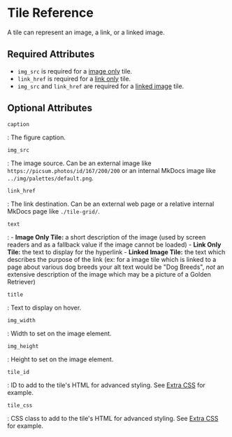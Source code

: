 # Tile Reference
A tile can represent an image, a link, or a linked image.  

## Required Attributes

- `img_src` is required for a [image only] tile.  
- `link_href` is required for a [link only] tile.  
- `img_src` and `link_href` are required for a [linked image] tile.  

[image only]: examples/images-only.md
[link only]: examples/links-only.md
[linked image]: examples/example-page.md


## Optional Attributes

`caption`

:   The figure caption.

`img_src`

:   The image source.  Can be an external image like `https://picsum.photos/id/167/200/200` or an internal MkDocs image like `../img/palettes/default.png`.

`link_href`

:   The link destination.  Can be an external web page or a relative internal MkDocs page like `./tile-grid/`.

`text`

:   - **Image Only Tile:** a short description of the image (used by screen readers and as a fallback value if the image cannot be loaded)
    - **Link Only Tile:** the text to display for the hyperlink
    - **Linked Image Tile:** the text which describes the purpose of the link (ex: for a image tile which is linked to a page about various dog breeds your alt text would be "Dog Breeds", *not* an extensive description of the image which may be a picture of a Golden Retriever)  

`title`

:   Text to display on hover.

`img_width`

:   Width to set on the image element.

`img_height`

:   Height to set on the image element.

`tile_id`

:   ID to add to the tile's HTML for advanced styling. See [Extra CSS] for example.  

`tile_css`

:   CSS class to add to the tile's HTML for advanced styling. See [Extra CSS] for example.  

[Extra CSS]: examples/links-only.md#extra-css